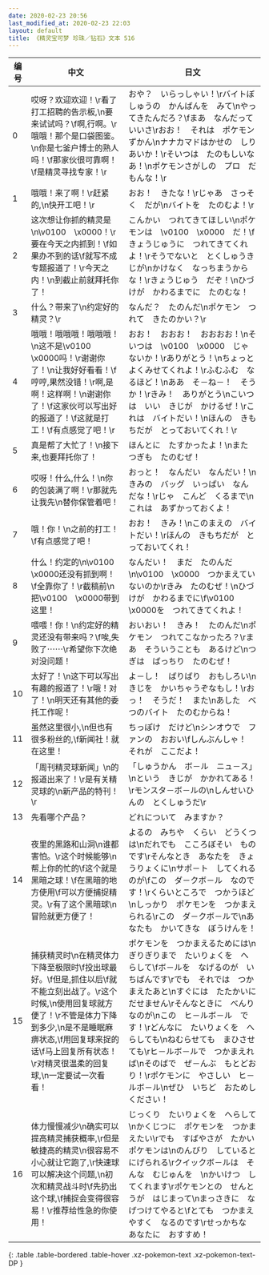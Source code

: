 ```yaml
---
date: 2020-02-23 20:56
last_modified_at: 2020-02-23 22:03
layout: default
title: 《精灵宝可梦 珍珠／钻石》文本 516
---
```

| 编号 | 中文 | 日文 |
| ---- | ---- | ---- |
| 0 | 哎呀？欢迎欢迎！\r看了打工招聘的告示板,\n要来试试吗？\f啊,行啊。\r哦哦！那个是口袋图鉴。\n你是七釜户博士的熟人吗！\f那家伙很可靠啊！\f是精灵寻找专家！\r | おや？　いらっしゃい！\rバイトぼしゅうの　かんばんを　みて\nやってきたんだろ？\fまあ　なんだって　いいさ\rおお！　それは　ポケモンずかん\nナナカマドはかせの　しりあいか！\rそいつは　たのもしいなあ！\nポケモンさがしの　プロ　だもんな！\r |
| 1 | 哦哦！来了啊！\r赶紧的,\n快开工吧！\r | おお！　きたな！\rじゃあ　さっそく　だが\nバイトを　たのむよ！\r |
| 2 | 这次想让你抓的精灵是\n\v0100　\x0000！\r要在今天之内抓到！\f如果办不到的话\f就写不成专题报道了！\r今天之内！\n到截止前就拜托你了！ | こんかい　つれてきてほしい\nポケモンは　\v0100　\x0000　だ！\fきょうじゅうに　つれてきてくれよ！\rそうでないと　とくしゅうきじが\nかけなく　なっちまうからな！\rきょうじゅう　だぞ！\nひづけが　かわるまでに　たのむな！ |
| 3 | 什么？带来了\n约定好的精灵？\r | なんだ？　たのんだ\nポケモン　つれて　きたのかい？\r |
| 4 | 哦哦！哦哦哦！哦哦哦！\n这不是\v0100　\x0000吗！\r谢谢你了！\n让我好好看看！\f哼哼,果然没错！\r啊,是啊！这样啊！\n谢谢你了！\f这家伙可以写出好的报道了！\f这就是打工！\f有点感觉了吧！\r | おお！　おおお！　おおおお！\nそいつは　\v0100　\x0000　じゃないか！\rありがとう！\nちょっと　よくみせてくれよ！\rふむふむ　なるほど！\nああ　そ－ね－！　そうか！\rきみ！　ありがとう\nこいつは　いい　きじが　かけるぜ！\rこれは　バイトだい！\nほんの　きもちだが　とっておいてくれ！\r |
| 5 | 真是帮了大忙了！\n接下来,也要拜托你了！ | ほんとに　たすかったよ！\nまた　つぎも　たのむぜ！ |
| 6 | 哎呀！什么,什么！\n你的包装满了啊！\r那就先让我先\n替你保管着吧！ | おっと！　なんだい　なんだい！\nきみの　バッグ　いっぱい　なんだな！\rじゃ　こんど　くるまで\nこれは　あずかっておくよ！ |
| 7 | 哦！你！\n之前的打工！\f有点感觉了吧！ | おお！　きみ！\nこのまえの　バイトだい！\rほんの　きもちだが　とっておいてくれ！ |
| 8 | 什么！约定的\n\v0100　\x0000还没有抓到啊！\f全靠你了！\r截稿前\n把\v0100　\x0000带到这里！ | なんだい！　まだ　たのんだ\n\v0100　\x0000　つかまえていないのか\rきみ　たのむぜ！\nひづけが　かわるまでに\f\v0100　\x0000を　つれてきてくれよ！ |
| 9 | 喂喂！你！\n约定好的精灵还没有带来吗？\f唉,失败了⋯⋯\r希望你下次绝对没问题！ | おいおい！　きみ！　たのんだ\nポケモン　つれてこなかったろ？\rまあ　そういうことも　あるけど\nつぎは　ばっちり　たのむぜ！ |
| 10 | 太好了！\n这下可以写出有趣的报道了！\r哦！对了！\n明天还有其他的委托工作呢！ | よ－し！　ばりばり　おもしろい\nきじを　かいちゃうぞなもし！\rおっ！　そうだ！　また\nあした　べつのバイト　たのむからね！ |
| 11 | 虽然这里很小,\n但也有很多粉丝的,\f新闻社！就在这里！ | ちっぽけ　だけど\nシンオウで　ファンの　おおい\fしんぶんしゃ！　それが　ここだよ！ |
| 12 | 「周刊精灵球新闻」\n的报道出来了！\r是有关精灵球的\n新产品的特刊！\r | 「しゅうかん　ボ－ル　ニュ－ス」\nという　きじが　かかれてある！\rモンスタ－ボ－ルの\nしんせいひんの　とくしゅうだ\r |
| 13 | 先看哪个产品？ | どれについて　みますか？ |
| 14 | 夜里的黑路和山洞\n谁都害怕。\r这个时候能够\n帮上你的忙的\f这个就是黑暗之球！\f在黑暗的地方使用\f可以方便捕捉精灵。\r有了这个黑暗球\n冒险就更方便了！ | よるの　みちや　くらい　どうくつは\nだれでも　こころぼそい　ものです\rそんなとき　あなたを　きょうりょくに\nサポ－ト　してくれるのが\fこの　ダ－クボ－ル　なのです！\rくらいところで　つかうほど\nしっかり　ポケモンを　つかまえられる\rこの　ダ－クボ－ルで\nあなたも　かいてきな　ぼうけんを！ |
| 15 | 捕获精灵时\n在精灵体力下降至极限时\f投出球最好。\f但是,抓住以后\f就不能立刻出战了。\r这个时候,\n使用回复球就方便了！\r不管是体力下降到多少,\n是不是睡眠麻痹状态,\f用回复球来捉的话\f马上回复所有状态！\r对精灵很温柔的回复球,\n一定要试一次看看！ | ポケモンを　つかまえるためには\nぎりぎりまで　たいりょくを　へらして\fボ－ルを　なげるのが　いちばんです\rでも　それでは　つかまえたあと\nすぐには　たたかいに　だせません\rそんなときに　べんりなのが\nこの　ヒ－ルボ－ル　です！\rどんなに　たいりょくを　へらしても\nねむらせても　まひさせても\rヒ－ルボ－ルで　つかまえれば\nそのばで　ぜ－んぶ　もとどおり！\rポケモンに　やさしい　ヒ－ルボ－ル\nぜひ　いちど　おためしください！ |
| 16 | 体力慢慢减少\n确实可以提高精灵捕获概率,\r但是敏捷高的精灵\n很容易不小心就让它跑了,\r快速球可以解决这个问题,\n初次和精灵战斗时\f先扔出这个球,\f捕捉会变得很容易！\r推荐给性急的你使用！ | じっくり　たいりょくを　へらして\nかくじつに　ポケモンを　つかまえたい\rでも　すばやさが　たかい　ポケモンは\nのんびり　していると　にげられる\rクイックボ－ルは　そんな　むじゅんを　\nかいけつ　してくれます\rポケモンとの　せんとうが　はじまって\nまっさきに　なげつけてやると\fとても　つかまえやすく　なるのです\rせっかちな　あなたに　おすすめ！ |
{: .table .table-bordered .table-hover .xz-pokemon-text .xz-pokemon-text-DP }